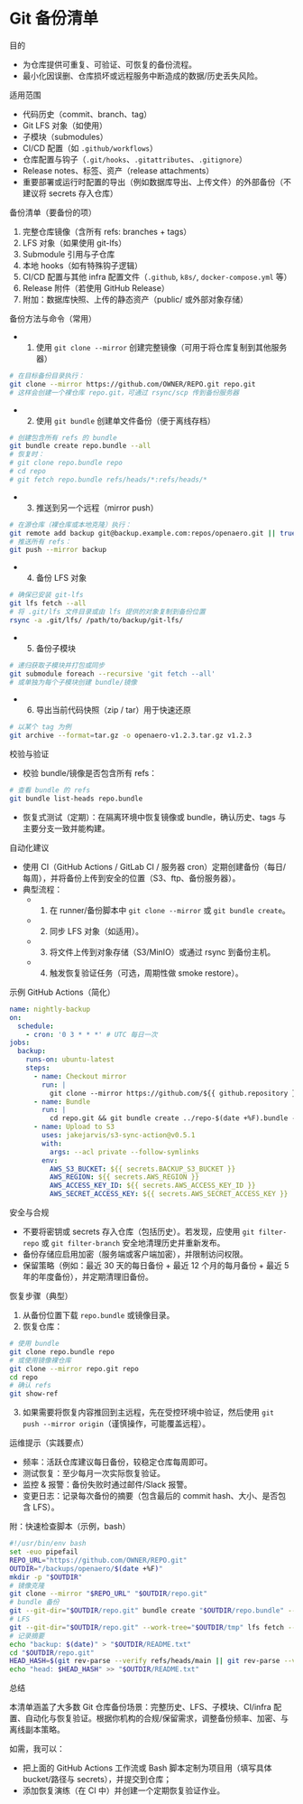 # Git 备份清单

目的

- 为仓库提供可重复、可验证、可恢复的备份流程。
- 最小化因误删、仓库损坏或远程服务中断造成的数据/历史丢失风险。

适用范围

- 代码历史（commit、branch、tag）
- Git LFS 对象（如使用）
- 子模块（submodules）
- CI/CD 配置（如 `.github/workflows`）
- 仓库配置与钩子（`.git/hooks`、`.gitattributes`、`.gitignore`）
- Release notes、标签、资产（release attachments）
- 重要部署或运行时配置的导出（例如数据库导出、上传文件）的外部备份（不建议将 secrets 存入仓库）

备份清单（要备份的项）

1. 完整仓库镜像（含所有 refs: branches + tags）
2. LFS 对象（如果使用 git-lfs）
3. Submodule 引用与子仓库
4. 本地 hooks（如有特殊钩子逻辑）
5. CI/CD 配置与其他 infra 配置文件（`.github`, `k8s/`, `docker-compose.yml` 等）
6. Release 附件（若使用 GitHub Release）
7. 附加：数据库快照、上传的静态资产（public/ 或外部对象存储）

备份方法与命令（常用）

- 1) 使用 `git clone --mirror` 创建完整镜像（可用于将仓库复制到其他服务器）

```bash
# 在目标备份目录执行：
git clone --mirror https://github.com/OWNER/REPO.git repo.git
# 这样会创建一个裸仓库 repo.git，可通过 rsync/scp 传到备份服务器
```

- 2) 使用 `git bundle` 创建单文件备份（便于离线存档）

```bash
# 创建包含所有 refs 的 bundle
git bundle create repo.bundle --all
# 恢复时：
# git clone repo.bundle repo
# cd repo
# git fetch repo.bundle refs/heads/*:refs/heads/*
```

- 3) 推送到另一个远程（mirror push）

```bash
# 在源仓库（裸仓库或本地克隆）执行：
git remote add backup git@backup.example.com:repos/openaero.git || true
# 推送所有 refs：
git push --mirror backup
```

- 4) 备份 LFS 对象

```bash
# 确保已安装 git-lfs
git lfs fetch --all
# 将 .git/lfs 文件目录或由 lfs 提供的对象复制到备份位置
rsync -a .git/lfs/ /path/to/backup/git-lfs/
```

- 5) 备份子模块

```bash
# 递归获取子模块并打包或同步
git submodule foreach --recursive 'git fetch --all'
# 或单独为每个子模块创建 bundle/镜像
```

- 6) 导出当前代码快照（zip / tar）用于快速还原

```bash
# 以某个 tag 为例
git archive --format=tar.gz -o openaero-v1.2.3.tar.gz v1.2.3
```

校验与验证

- 校验 bundle/镜像是否包含所有 refs：

```bash
# 查看 bundle 的 refs
git bundle list-heads repo.bundle
```

- 恢复式测试（定期）：在隔离环境中恢复镜像或 bundle，确认历史、tags 与主要分支一致并能构建。

自动化建议

- 使用 CI（GitHub Actions / GitLab CI / 服务器 cron）定期创建备份（每日/每周），并将备份上传到安全的位置（S3、ftp、备份服务器）。
- 典型流程：
  - 1) 在 runner/备份脚本中 `git clone --mirror` 或 `git bundle create`。
  - 2) 同步 LFS 对象（如适用）。
  - 3) 将文件上传到对象存储（S3/MinIO）或通过 rsync 到备份主机。
  - 4) 触发恢复验证任务（可选，周期性做 smoke restore）。

示例 GitHub Actions（简化）

```yaml
name: nightly-backup
on:
  schedule:
    - cron: '0 3 * * *' # UTC 每日一次
jobs:
  backup:
    runs-on: ubuntu-latest
    steps:
      - name: Checkout mirror
        run: |
          git clone --mirror https://github.com/${{ github.repository }} repo.git
      - name: Bundle
        run: |
          cd repo.git && git bundle create ../repo-$(date +%F).bundle --all
      - name: Upload to S3
        uses: jakejarvis/s3-sync-action@v0.5.1
        with:
          args: --acl private --follow-symlinks
        env:
          AWS_S3_BUCKET: ${{ secrets.BACKUP_S3_BUCKET }}
          AWS_REGION: ${{ secrets.AWS_REGION }}
          AWS_ACCESS_KEY_ID: ${{ secrets.AWS_ACCESS_KEY_ID }}
          AWS_SECRET_ACCESS_KEY: ${{ secrets.AWS_SECRET_ACCESS_KEY }}
```

安全与合规

- 不要将密钥或 secrets 存入仓库（包括历史）。若发现，应使用 `git filter-repo` 或 `git filter-branch` 安全地清理历史并重新发布。
- 备份存储应启用加密（服务端或客户端加密），并限制访问权限。
- 保留策略（例如：最近 30 天的每日备份 + 最近 12 个月的每月备份 + 最近 5 年的年度备份），并定期清理旧备份。

恢复步骤（典型）

1. 从备份位置下载 `repo.bundle` 或镜像目录。
2. 恢复仓库：

```bash
# 使用 bundle
git clone repo.bundle repo
# 或使用镜像裸仓库
git clone --mirror repo.git repo
cd repo
# 确认 refs
git show-ref
```

3. 如果需要将恢复内容推回到主远程，先在受控环境中验证，然后使用 `git push --mirror origin`（谨慎操作，可能覆盖远程）。

运维提示（实践要点）

- 频率：活跃仓库建议每日备份，较稳定仓库每周即可。
- 测试恢复：至少每月一次实际恢复验证。
- 监控 & 报警：备份失败时通过邮件/Slack 报警。
- 变更日志：记录每次备份的摘要（包含最后的 commit hash、大小、是否包含 LFS）。

附：快速检查脚本（示例，bash）

```bash
#!/usr/bin/env bash
set -euo pipefail
REPO_URL="https://github.com/OWNER/REPO.git"
OUTDIR="/backups/openaero/$(date +%F)"
mkdir -p "$OUTDIR"
# 镜像克隆
git clone --mirror "$REPO_URL" "$OUTDIR/repo.git"
# bundle 备份
git --git-dir="$OUTDIR/repo.git" bundle create "$OUTDIR/repo.bundle" --all
# LFS
git --git-dir="$OUTDIR/repo.git" --work-tree="$OUTDIR/tmp" lfs fetch --all || true
# 记录摘要
echo "backup: $(date)" > "$OUTDIR/README.txt"
cd "$OUTDIR/repo.git"
HEAD_HASH=$(git rev-parse --verify refs/heads/main || git rev-parse --verify refs/heads/master || git rev-parse --verify HEAD)
echo "head: $HEAD_HASH" >> "$OUTDIR/README.txt"
```

总结

本清单涵盖了大多数 Git 仓库备份场景：完整历史、LFS、子模块、CI/infra 配置、自动化与恢复验证。根据你机构的合规/保留需求，调整备份频率、加密、与离线副本策略。

如需，我可以：
- 把上面的 GitHub Actions 工作流或 Bash 脚本定制为项目用（填写具体 bucket/路径与 secrets），并提交到仓库；
- 添加恢复演练（在 CI 中）并创建一个定期恢复验证作业。
